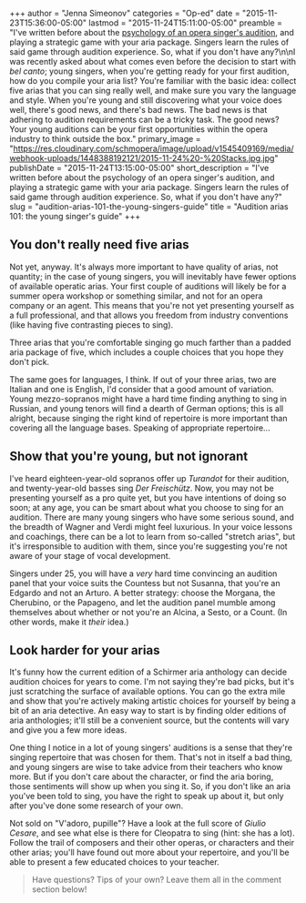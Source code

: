 +++
author = "Jenna Simeonov"
categories = "Op-ed"
date = "2015-11-23T15:36:00-05:00"
lastmod = "2015-11-24T15:11:00-05:00"
preamble = "I've written before about the [psychology of an opera singer's audition](/psychology-of-an-audition/), and playing a strategic game with your aria package. Singers learn the rules of said game through audition experience. So, what if you don't have any?\n\nI was recently asked about what comes even before the decision to start with *bel canto*; young singers, when you're getting ready for your first audition, how do you compile your aria list? You're familiar with the basic idea: collect five arias that you can sing really well, and make sure you vary the language and style. When you're young and still discovering what your voice does well, there's good news, and there's bad news. The bad news is that adhering to audition requirements can be a tricky task. The good news? Your young auditions can be your first opportunities within the opera industry to think outside the box."
primary_image = "https://res.cloudinary.com/schmopera/image/upload/v1545409169/media/webhook-uploads/1448388192121/2015-11-24%20-%20Stacks.jpg.jpg"
publishDate = "2015-11-24T13:15:00-05:00"
short_description = "I&#039;ve written before about the psychology of an opera singer&#039;s audition, and playing a strategic game with your aria package. Singers learn the rules of said game through audition experience. So, what if you don&#039;t have any?"
slug = "audition-arias-101-the-young-singers-guide"
title = "Audition arias 101: the young singer&#039;s guide"
+++

## You don't really need five arias

Not yet, anyway. It's always more important to have quality of arias, not quantity; in the case of young singers, you will inevitably have fewer options of available operatic arias. Your first couple of auditions will likely be for a summer opera workshop or something similar, and not for an opera company or an agent. This means that you're not yet presenting yourself as a full professional, and that allows you freedom from industry conventions (like having five contrasting pieces to sing).

Three arias that you're comfortable singing go much farther than a padded aria package of five, which includes a couple choices that you hope they don't pick. 

The same goes for languages, I think. If out of your three arias, two are Italian and one is English, I'd consider that a good amount of variation. Young mezzo-sopranos might have a hard time finding anything to sing in Russian, and young tenors will find a dearth of German options; this is all alright, because singing the right kind of repertoire is more important than covering all the language bases. Speaking of appropriate repertoire...

## Show that you're young, but not ignorant

I've heard eighteen-year-old sopranos offer up *Turandot* for their audition, and twenty-year-old basses sing *Der Freischütz*. Now, you may not be presenting yourself as a pro quite yet, but you have intentions of doing so soon; at any age, you can be smart about what you choose to sing for an audition. There are many young singers who have some serious sound, and the breadth of Wagner and Verdi might feel luxurious. In your voice lessons and coachings, there can be a lot to learn from so-called "stretch arias", but it's irresponsible to audition with them, since you're suggesting you're not aware of your stage of vocal development.

Singers under 25, you will have a *very* hard time convincing an audition panel that your voice suits the Countess but not Susanna, that you're an Edgardo and not an Arturo. A better strategy: choose the Morgana, the Cherubino, or the Papageno, and let the audition panel mumble among themselves about whether or not you're an Alcina, a Sesto, or a Count. (In other words, make it *their* idea.)

## Look harder for your arias

It's funny how the current edition of a Schirmer aria anthology can decide audition choices for years to come. I'm not saying they're bad picks, but it's just scratching the surface of available options. You can go the extra mile and show that you're actively making artistic choices for yourself by being a bit of an aria detective. An easy way to start is by finding older editions of aria anthologies; it'll still be a convenient source, but the contents will vary and give you a few more ideas. 

One thing I notice in a lot of young singers' auditions is a sense that they're singing repertoire that was chosen for them. That's not in itself a bad thing, and young singers are wise to take advice from their teachers who know more. But if you don't care about the character, or find the aria boring, those sentiments will show up when you sing it. So, if you don't like an aria you've been told to sing, you have the right to speak up about it, but only after you've done some research of your own.

Not sold on "V'adoro, pupille"? Have a look at the full score of *Giulio Cesare*, and see what else is there for Cleopatra to sing (hint: she has a lot). Follow the trail of composers and their other operas, or characters and their other arias; you'll have found out more about your repertoire, and you'll be able to present a few educated choices to your teacher.

>Have questions? Tips of your own? Leave them all in the comment section below!
